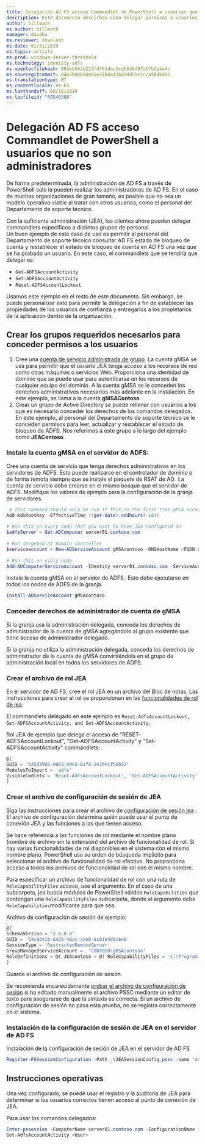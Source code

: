 ```yaml
---
title: Delegación AD FS acceso Commandlet de PowerShell a usuarios que no son administradores
description: Este documento descirbes cómo delegar permisos a usuarios que no son administradores para AD FS PowerShell cmdlts.
author: billmath
ms.author: billmath
manager: daveba
ms.reviewer: zhvolosh
ms.date: 01/31/2019
ms.topic: article
ms.prod: windows-server-threshold
ms.technology: identity-adfs
ms.openlocfilehash: 86bbb562e223fdf61dac3ce5646d97a57b2eba4c
ms.sourcegitcommit: 0467b8e69de66e3184a42440dd55cccca584ba95
ms.translationtype: MT
ms.contentlocale: es-ES
ms.lasthandoff: 08/16/2019
ms.locfileid: "69546306"
---
```

# <a name="delegate-ad-fs-powershell-commandlet-access-to-non-admin-users"></a>Delegación AD FS acceso Commandlet de PowerShell a usuarios que no son administradores 
De forma predeterminada, la administración de AD FS a través de PowerShell solo la pueden realizar los administradores de AD FS. En el caso de muchas organizaciones de gran tamaño, es posible que no sea un modelo operativo viable al tratar con otros usuarios, como el personal del Departamento de soporte técnico.  

Con la suficiente administración (JEA), los clientes ahora pueden delegar commandlets específicos a distintos grupos de personal.  
Un buen ejemplo de este caso de uso es permitir al personal del Departamento de soporte técnico consultar AD FS estado de bloqueo de cuenta y restablecer el estado de bloqueo de cuenta en AD FS una vez que se ha probado un usuario. En este caso, el commandlets que se tendría que delegar es: 
- `Get-ADFSAccountActivity`
- `Set-ADFSAccountActivity` 
- `Reset-ADFSAccountLockout` 

Usamos este ejemplo en el resto de este documento. Sin embargo, se puede personalizar esto para permitir la delegación a fin de establecer las propiedades de los usuarios de confianza y entregarlos a los propietarios de la aplicación dentro de la organización.  


##  <a name="create-the-required-groups-necessary-to-grant-users-permissions"></a>Crear los grupos requeridos necesarios para conceder permisos a los usuarios 
1. Cree una [cuenta de servicio administrada de grupo](https://docs.microsoft.com/windows-server/security/group-managed-service-accounts/group-managed-service-accounts-overview). La cuenta gMSA se usa para permitir que el usuario JEA tenga acceso a los recursos de red como otras máquinas o servicios Web. Proporciona una identidad de dominio que se puede usar para autenticarse en los recursos de cualquier equipo del dominio. A la cuenta gMSA se le conceden los derechos administrativos necesarios más adelante en la instalación. En este ejemplo, se llama a la cuenta **gMSAContoso**. 
2. Crear un grupo de Active Directory se puede rellenar con usuarios a los que es necesario conceder los derechos de los comandos delegados. En este ejemplo, al personal del Departamento de soporte técnico se le conceden permisos para leer, actualizar y restablecer el estado de bloqueo de ADFS. Nos referimos a este grupo a lo largo del ejemplo como **JEAContoso**. 

### <a name="install-the-gmsa-account-on-the-adfs-server"></a>Instale la cuenta gMSA en el servidor de ADFS: 
Cree una cuenta de servicio que tenga derechos administrativos en los servidores de ADFS. Esto puede realizarse en el controlador de dominio o de forma remota siempre que se instale el paquete de RSAT de AD.  La cuenta de servicio debe crearse en el mismo bosque que el servidor de ADFS. Modifique los valores de ejemplo para la configuración de la granja de servidores. 

```powershell
 # This command should only be run if this is the first time gMSA accounts are enabled in the forest 
Add-KdsRootKey -EffectiveTime ((get-date).addhours(-10))  
 
# Run this on every node that you want to have JEA configured on  
$adfsServer = Get-ADComputer server01.contoso.com  
 
# Run targeted at domain controller  
$serviceaccount = New-ADServiceAccount gMSAcontoso -DNSHostName <FQDN of the domain containing the KDS key> - PrincipalsAllowedToRetrieveManagedPassword $adfsServer –passthru 
 
# Run this on every node 
Add-ADComputerServiceAccount -Identity server01.contoso.com -ServiceAccount $ServiceAccount 
```

Instale la cuenta gMSA en el servidor de ADFS.  Esto debe ejecutarse en todos los nodos de ADFS de la granja. 
 
```powershell
Install-ADServiceAccount gMSAcontoso 
```

### <a name="grant-the-gmsa-account-admin-rights"></a>Conceder derechos de administrador de cuenta de gMSA 
Si la granja usa la administración delegada, conceda los derechos de administrador de la cuenta de gMSA agregándolo al grupo existente que tiene acceso de administrador delegado.  
 
Si la granja no utiliza la administración delegada, conceda los derechos de administrador de la cuenta de gMSA convirtiéndola en el grupo de administración local en todos los servidores de ADFS. 
 
 
### <a name="create-the-jea-role-file"></a>Crear el archivo de rol JEA 
 
En el servidor de AD FS, cree el rol JEA en un archivo del Bloc de notas. Las instrucciones para crear el rol se proporcionan en las [funcionalidades de rol de jea](https://docs.microsoft.com/powershell/jea/role-capabilities). 
 
El commandlets delegado en este ejemplo es `Reset-AdfsAccountLockout, Get-ADFSAccountActivity, and Set-ADFSAccountActivity`. 

Rol JEA de ejemplo que delega el acceso de "RESET-ADFSAccountLockout", "Get-ADFSAccountActivity" y "Set-ADFSAccountActivity" commandlets:

```powershell
@{
GUID = 'b35d3985-9063-4de5-81f8-241be1f56b52'
ModulesToImport = 'adfs'
VisibleCmdlets = 'Reset-AdfsAccountLockout', 'Get-ADFSAccountActivity', 'Set-ADFSAccountActivity'
}
```


### <a name="create-the-jea-session-configuration-file"></a>Crear el archivo de configuración de sesión de JEA 
Siga las instrucciones para crear el archivo de [configuración de sesión jea](https://docs.microsoft.com/powershell/jea/session-configurations) . El archivo de configuración determina quién puede usar el punto de conexión JEA y las funciones a las que tienen acceso. 

Se hace referencia a las funciones de rol mediante el nombre plano (nombre de archivo sin la extensión) del archivo de funcionalidad de rol. Si hay varias funcionalidades de rol disponibles en el sistema con el mismo nombre plano, PowerShell usa su orden de búsqueda implícito para seleccionar el archivo de funcionalidad de rol efectivo. No proporciona acceso a todos los archivos de funcionalidad de rol con el mismo nombre. 

Para especificar un archivo de funcionalidad de rol con una ruta de `RoleCapabilityFiles` acceso, use el argumento. En el caso de una subcarpeta, jea busca módulos de PowerShell válidos `RoleCapabilities` que contengan una `RoleCapabilityFiles` subcarpeta, donde el argumento debe `RoleCapabilities`modificarse para que sea. 

Archivo de configuración de sesión de ejemplo: 

```powershell
@{
SchemaVersion = '2.0.0.0'
GUID = '54c8d41b-6425-46ac-a2eb-8c0184d9c6e6'
SessionType = 'RestrictedRemoteServer'
GroupManagedServiceAccount =  'CONTOSO\gMSAcontoso'
RoleDefinitions = @{ JEAcontoso = @{ RoleCapabilityFiles = 'C:\Program Files\WindowsPowershell\Modules\AccountActivityJEA\RoleCapabilities\JEAAccountActivityResetRole.psrc' } }
}
```

Guarde el archivo de configuración de sesión. 
 
Se recomienda encarecidamente [probar el archivo de configuración de sesión](https://docs.microsoft.com/powershell/module/Microsoft.PowerShell.Core/Test-PSSessionConfigurationFile?view=powershell-5.1) si ha editado manualmente el archivo PSSC mediante un editor de texto para asegurarse de que la sintaxis es correcta. Si un archivo de configuración de sesión no pasa esta prueba, no se registra correctamente en el sistema.  
 
### <a name="install-the-jea-session-configuration-on-the-ad-fs-server"></a>Instalación de la configuración de sesión de JEA en el servidor de AD FS 

Instalación de la configuración de sesión de JEA en el servidor de AD FS 
 
```powershell
Register-PSSessionConfiguration -Path .\JEASessionConfig.pssc -name "AccountActivityAdministration" -force
``` 
## <a name="operational-instructions"></a>Instrucciones operativas 
Una vez configurado, se puede usar el registro y la auditoría de JEA para determinar si los usuarios correctos tienen acceso al punto de conexión de JEA. 

Para usar los comandos delegados: 

```powershell
Enter-pssession -ComputerName server01.contoso.com -ConfigurationName "AccountActivityAdministration" -Credential <User Using JEA> 
Get-AdfsAccountActivity <User> 


```
